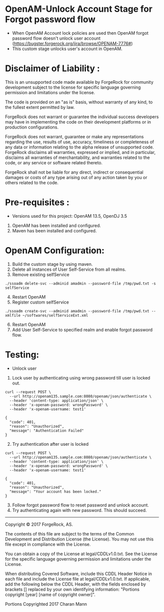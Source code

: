 # OpenAM-Unlock Account Stage for Forgot password flow

* When OpenAM Account lock policies are used then OpenAM forgot password flow doesn't unlock user account (https://bugster.forgerock.org/jira/browse/OPENAM-7776#)<br />
* This custom stage unlocks user's account in OpenAM.
    
Disclaimer of Liability :
=========================
This is an unsupported code made available by ForgeRock for community development subject to the license for specific
language governing permission and limitations under the license.

The code is provided on an "as is" basis, without warranty of any kind, to the fullest extent permitted by law. 

ForgeRock does not warrant or guarantee the individual success developers may have in implementing the code on their 
development platforms or in production configurations.

ForgeRock does not warrant, guarantee or make any representations regarding the use, results of use, accuracy, timeliness 
or completeness of any data or information relating to the alpha release of unsupported code. ForgeRock disclaims all 
warranties, expressed or implied, and in particular, disclaims all warranties of merchantability, and warranties related 
to the code, or any service or software related thereto.

ForgeRock shall not be liable for any direct, indirect or consequential damages or costs of any type arising out of any 
action taken by you or others related to the code.

Pre-requisites :
================
* Versions used for this project: OpenAM 13.5, OpenDJ 3.5 
1. OpenAM has been installed and configured.
2. Maven has been installed and configured.

OpenAM Configuration:
=====================
1. Build the custom stage by using maven. 
2. Delete all instances of User Self-Service from all realms. 
3. Remove existing selfService
```
./ssoadm delete-svc --adminid amadmin --password-file /tmp/pwd.txt -s selfService
```
4. Restart OpenAM
5. Register custom selfService
```
./ssoadm create-svc --adminid amadmin --password-file /tmp/pwd.txt --xmlfile ~/softwares/selfServiceExt.xml
```
6. Restart OpenAM
7. Add User Self-Service to specified realm and enable forgot password flow. 
  
Testing:
======== 
* Unlock user
1. Lock user by authenticating using wrong password till user is locked out.
```
curl --request POST \
  --url http://openam135.sample.com:8080/openam/json/authenticate \
  --header 'content-type: application/json' \
  --header 'x-openam-password: wrongPassword' \
  --header 'x-openam-username: test1'
  
{
  "code": 401,
  "reason": "Unauthorized",
  "message": "Authentication Failed"
}   
```
2. Try authentication after user is locked
```
curl --request POST \
  --url http://openam135.sample.com:8080/openam/json/authenticate \
  --header 'content-type: application/json' \
  --header 'x-openam-password: wrongPassword' \
  --header 'x-openam-username: test1'
  
{
  "code": 401,
  "reason": "Unauthorized",
  "message": "Your account has been locked."
}  
``` 
3. Follow forgot password flow to reset password and unlock account. 
4. Try authenticating again with new password. This should succeed. 


* * *

Copyright © 2017 ForgeRock, AS.

The contents of this file are subject to the terms of the Common Development and
Distribution License (the License). You may not use this file except in compliance with the
License.

You can obtain a copy of the License at legal/CDDLv1.0.txt. See the License for the
specific language governing permission and limitations under the License.

When distributing Covered Software, include this CDDL Header Notice in each file and include
the License file at legal/CDDLv1.0.txt. If applicable, add the following below the CDDL
Header, with the fields enclosed by brackets [] replaced by your own identifying
information: "Portions copyright [year] [name of copyright owner]".

Portions Copyrighted 2017 Charan Mann
